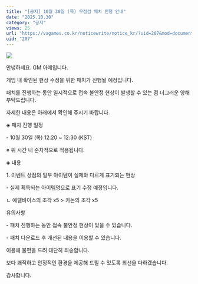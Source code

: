 ```yaml
---
title: "[공지] 10월 30일 (목) 무점검 패치 진행 안내"
date: "2025.10.30"
category: "공지"
views: 25
url: "https://vagames.co.kr/noticewrite/notice_kr/?uid=207&mod=document"
uid: "207"
---
```


![](/images/news/live/kr/207-67946b50.webp)

  

안녕하세요. GM 아메입니다.

  

게임 내 확인된 현상 수정을 위한 패치가 진행될 예정입니다.

패치를 진행하는 동안 일시적으로 접속 불안정 현상이 발생할 수 있는 점 너그러운 양해 부탁드립니다.

  

자세한 내용은 아래에서 확인해 주시기 바랍니다.

  

◈ 패치 진행 일정

\- 10월 30일 (목) 12:20 ~ 12:30 (KST)

※ 위 시간 내 순차적으로 적용됩니다.

  

◈ 내용

1\. 이벤트 상점의 일부 아이템이 실제와 다르게 표기되는 현상

\- 실제 획득되는 아이템명으로 표기 수정 예정입니다.

ㄴ 에델바이스의 조각 x5 > 카논의 조각 x5

  

유의사항

\- 패치 진행하는 동안 접속 불안정 현상이 있을 수 있습니다.

\- 패치 다운로드 후 개선된 내용을 이용할 수 있습니다.

  

이용에 불편을 드려 대단히 죄송합니다.

보다 쾌적하고 안정적인 환경을 제공해 드릴 수 있도록 최선을 다하겠습니다.

  

감사합니다.